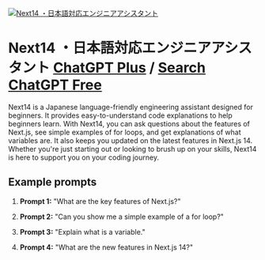 
[![Next14 ・日本語対応エンジニアアシスタント](https://files.oaiusercontent.com/file-xnELsqEM2Now4xX5RtsRaU7R?se=2123-10-16T04%3A08%3A59Z&sp=r&sv=2021-08-06&sr=b&rscc=max-age%3D31536000%2C%20immutable&rscd=attachment%3B%20filename%3D52eb122b-6a9e-4dc8-8e5b-a9ca0b42193f.png&sig=PY6QdlliXIaK9YjmsFmlxHUmZ1XVeNO2qClwU0PaPvk%3D)](https://chat.openai.com/g/g-q6BpKWQTq-next14-ri-ben-yu-dui-ying-enziniaasisutanto)

# Next14 ・日本語対応エンジニアアシスタント [ChatGPT Plus](https://chat.openai.com/g/g-q6BpKWQTq-next14-ri-ben-yu-dui-ying-enziniaasisutanto) / [Search ChatGPT Free](https://gptcall.net/index.html#/?search=Next14%20%E3%83%BB%E6%97%A5%E6%9C%AC%E8%AA%9E%E5%AF%BE%E5%BF%9C%E3%82%A8%E3%83%B3%E3%82%B8%E3%83%8B%E3%82%A2%E3%82%A2%E3%82%B7%E3%82%B9%E3%82%BF%E3%83%B3%E3%83%88)

Next14 is a Japanese language-friendly engineering assistant designed for beginners. It provides easy-to-understand code explanations to help beginners learn. With Next14, you can ask questions about the features of Next.js, see simple examples of for loops, and get explanations of what variables are. It also keeps you updated on the latest features in Next.js 14. Whether you're just starting out or looking to brush up on your skills, Next14 is here to support you on your coding journey.

## Example prompts

1. **Prompt 1:** "What are the key features of Next.js?"

2. **Prompt 2:** "Can you show me a simple example of a for loop?"

3. **Prompt 3:** "Explain what is a variable."

4. **Prompt 4:** "What are the new features in Next.js 14?"


